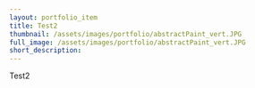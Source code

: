 ```yaml
---
layout: portfolio_item
title: Test2
thumbnail: /assets/images/portfolio/abstractPaint_vert.JPG
full_image: /assets/images/portfolio/abstractPaint_vert.JPG
short_description:
---
```


Test2
